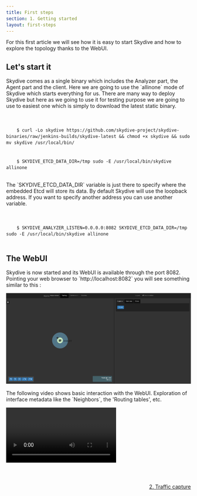 ```yaml
---
title: First steps
section: 1. Getting started
layout: first-steps
---
```


<p>For this first article we will see how it is easy to start Skydive and how to explore the topology thanks to the WebUI.
<h2>Let's start it</h2>
<p>
  Skydive comes as a single binary which includes the Analyzer part, the Agent part and the client. Here we are going to use the `allinone` mode of Skydive which
  starts everything for us. There are many way to deploy Skydive but here as we going to use it for testing purpose we are going to use to easiest one which
  is simply to download the latest static binary.
</p>

<p class="code">
  <code><br/>
    $ curl -Lo skydive https://github.com/skydive-project/skydive-binaries/raw/jenkins-builds/skydive-latest && chmod +x skydive && sudo mv skydive /usr/local/bin/
    <br/>
    $ SKYDIVE_ETCD_DATA_DIR=/tmp sudo -E /usr/local/bin/skydive allinone
  </code>
</p>

<p>
  The `SKYDIVE_ETCD_DATA_DIR` variable is just there to specify where the embedded Etcd will store its data. By default Skydive will use the loopback address.
  If you want to specify another address you can use another variable.
</p>

<p class="code">
  <code><br/>
    $ SKYDIVE_ANALYZER_LISTEN=0.0.0.0:8082 SKYDIVE_ETCD_DATA_DIR=/tmp sudo -E /usr/local/bin/skydive allinone
  </code>
</p>

<h2>The WebUI</h2>
<p>
  Skydive is now started and its WebUI is available through the port 8082. Pointing your web browser to `http://localhost:8082` you will see something
  similar to this :
</p>

<p>
  <img src="/assets/images/first-steps/getting-started-1.png"/>
</p>

<p>
  The following video shows basic interaction with the WebUI. Exploration of interface metadata like the `Neighbors`, the 'Routing tables', etc.
</p>

<p>
  <video poster="" preload="" controls="" loop="" controlslist="nodownload" src="/assets/videos/first-steps/getting-started.webm"></video>
<p>

<div style="margin-top: 40px;">
  <p style="float:right">
    <a href="/tutorials/first-steps-2.html">2. Traffic capture <i class="fa fa-chevron-right" aria-hidden="true"></i></a>
  </p>
</div>

